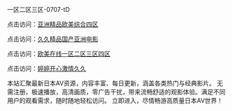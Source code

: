 
一区二区三区-0707-tD


点击访问：<a href="https://rtj-3zo.pages.dev/">亚洲精品欧美综合四区</a>

点击访问：<a href="https://gda-c7m.pages.dev/">久久精品国产亚洲电影</a>

点击访问：<a href="https://fdhf-454.pages.dev/">欧美在线一区二区三区四区</a>

点击访问：<a href="https://bered.pages.dev/">婷婷开心激情久久</a>


本站汇聚最新日本AV资源，内容丰富、每日更新，涵盖各类热门与经典影片。
无需注册，极速播放，高清画质，零广告干扰，带来流畅舒适的观影体验。满足不同用户的观看需求，随时随地轻松访问。
立即进入，尽情畅游高质量日本AV世界！

<span style="display:none;">[Canonical link](）</span>
